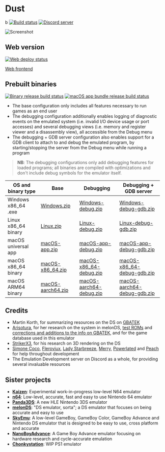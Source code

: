 # Dust
b
[![Build status](https://github.com/kelpsyberry/dust/actions/workflows/clippy.yml/badge.svg?branch=main&event=push)](https://github.com/kelpsyberry/dust/actions/workflows/clippy.yml?query=branch%3Amain+event%3Apush)
[![Discord server](https://dcbadge.vercel.app/api/server/MRDEvx8rKy?style=flat&theme=default-inverted)](https://discord.gg/MRDEvx8rKy)

![Screenshot](screenshot.png)

## Web version

[![Web deploy status](https://github.com/kelpsyberry/dust/actions/workflows/deploy-web.yml/badge.svg?branch=main&event=push)](https://github.com/kelpsyberry/dust/actions/workflows/deploy-web.yml?query=branch%3Amain+event%3Apush)

[Web frontend](https://dust-ds.netlify.app)

## Prebuilt binaries

[![Binary release build status](https://github.com/kelpsyberry/dust/actions/workflows/build-release.yml/badge.svg?branch=main&event=push)](https://github.com/kelpsyberry/dust/actions/workflows/build-release.yml?query=branch%3Amain+event%3Apush)
[![macOS app bundle release build status](https://github.com/kelpsyberry/dust/actions/workflows/build-release-macos-app-bundles.yml/badge.svg?branch=main&event=push)](https://github.com/kelpsyberry/dust/actions/workflows/build-release-macos-app-bundles.yml?query=branch%3Amain+event%3Apush)

- The base configuration only includes all features necessary to run games as an end user
- The debugging configuration additionally enables logging of diagnostic events on the emulated system (i.e. invalid I/O device usage or port accesses) and several debugging views (i.e. memory and register viewer and a disassembly view), all accessible from the Debug menu
- The debugging + GDB server configuration also enables support for a GDB client to attach to and debug the emulated program, by starting/stopping the server from the Debug menu while running a program

> **NB**: The debugging configurations only add debugging features for loaded programs; all binaries are compiled with optimizations and don't include debug symbols for the emulator itself.

| OS and binary type | Base | Debugging | Debugging + GDB server |
| ------------------ | ---- | --------- | ---------------------- |
| Windows x86_64 .exe | [Windows.zip](https://nightly.link/kelpsyberry/dust/workflows/build-release/main/Windows.zip) | [Windows-debug.zip](https://nightly.link/kelpsyberry/dust/workflows/build-release/main/Windows-debug.zip) | [Windows-debug-gdb.zip](https://nightly.link/kelpsyberry/dust/workflows/build-release/main/Windows-debug-gdb.zip) |
| Linux x86_64 binary | [Linux.zip](https://nightly.link/kelpsyberry/dust/workflows/build-release/main/Linux.zip) | [Linux-debug.zip](https://nightly.link/kelpsyberry/dust/workflows/build-release/main/Linux-debug.zip) | [Linux-debug-gdb.zip](https://nightly.link/kelpsyberry/dust/workflows/build-release/main/Linux-debug-gdb.zip) |
| macOS universal app | [macOS-app.zip](https://nightly.link/kelpsyberry/dust/workflows/build-release-macos-app-bundles/main/macOS-app.zip) | [macOS-app-debug.zip](https://nightly.link/kelpsyberry/dust/workflows/build-release-macos-app-bundles/main/macOS-app-debug.zip) | [macOS-app-debug-gdb.zip](https://nightly.link/kelpsyberry/dust/workflows/build-release-macos-app-bundles/main/macOS-app-debug-gdb.zip) |
| macOS x86_64 binary | [macOS-x86_64.zip](https://nightly.link/kelpsyberry/dust/workflows/build-release/main/macOS-x86_64.zip) | [macOS-x86_64-debug.zip](https://nightly.link/kelpsyberry/dust/workflows/build-release/main/macOS-x86_64-debug.zip) | [macOS-x86_64-debug-gdb.zip](https://nightly.link/kelpsyberry/dust/workflows/build-release/main/macOS-x86_64-debug-gdb.zip) |
| macOS ARM64 binary | [macOS-aarch64.zip](https://nightly.link/kelpsyberry/dust/workflows/build-release/main/macOS-aarch64.zip) | [macOS-aarch64-debug.zip](https://nightly.link/kelpsyberry/dust/workflows/build-release/main/macOS-aarch64-debug.zip) | [macOS-aarch64-debug-gdb.zip](https://nightly.link/kelpsyberry/dust/workflows/build-release/main/macOS-aarch64-debug-gdb.zip) |

## Credits
- Martin Korth, for summarizing resources on the DS on [GBATEK](https://problemkaputt.de/gbatek.htm)
- [Arisotura](https://github.com/Arisotura), for her research on the system in melonDS, [test ROMs](https://github.com/Arisotura/arm7wrestler) and [corrections and additions to the info on GBATEK](https://melonds.kuribo64.net/board/thread.php?id=13), and for the game database used in this emulator
- [StrikerX3](https://github.com/StrikerX3), for his research on 3D rendering on the DS
- [Simone Coco](https://github.com/CocoSimone), [Fleroviux](https://github.com/fleroviux), [Lady Starbreeze](https://github.com/LadyStarbreeze), [Merry](https://github.com/merryhime), [Powerlated](https://github.com/Powerlated) and [Peach](https://github.com/wheremyfoodat) for help throughout development
- The Emulation Development server on Discord as a whole, for providing several invaluable resources

## Sister projects
- [**Kaizen**](https://github.com/SimoneN64/Kaizen): Experimental work-in-progress low-level N64 emulator
- [**n64**](https://github.com/Dillonb/n64): Low-level, accurate, fast and easy to use Nintendo 64 emulator
- [**Panda3DS**](https://github.com/wheremyfoodat/Panda3DS): A new HLE Nintendo 3DS emulator
- [**melonDS**](https://github.com/melonDS-emu/melonDS): "DS emulator, sorta"; a DS emulator that focuses on being accurate and easy to use
- [**SkyEmu**](https://github.com/skylersaleh/SkyEmu): A low-level GameBoy, GameBoy Color, GameBoy Advance and Nintendo DS emulator that is designed to be easy to use, cross platform and accurate
- [**NanoBoyAdvance**](https://github.com/nba-emu/NanoBoyAdvance): A Game Boy Advance emulator focusing on hardware research and cycle-accurate emulation
- [**Chonkystation**](https://github.com/liuk7071/ChonkyStation): WIP PS1 emulator
